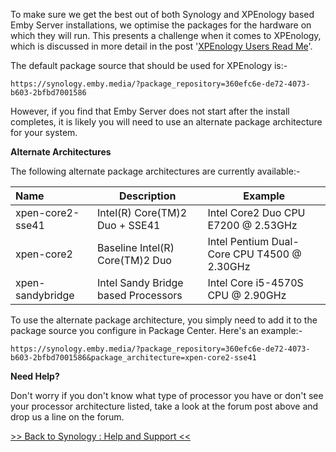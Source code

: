 To make sure we get the best out of both Synology and XPEnology based Emby Server installations, we optimise the packages for the hardware on which they will run. This presents a challenge when it comes to XPEnology, which is discussed in more detail in the post '[XPEnology Users Read Me](https://emby.media/community/index.php?/topic/40411-xpenology-users-read-me/)'.

The default package source that should be used for XPEnology is:-

    https://synology.emby.media/?package_repository=360efc6e-de72-4073-b603-2bfbd7001586

However, if you find that Emby Server does not start after the install completes, it is likely you will need to use an alternate package architecture for your system.

__Alternate Architectures__

The following alternate package architectures are currently available:-

| Name | Description | Example |
| :---- | ----------- | ------- |
| xpen-core2-sse41 | Intel(R) Core(TM)2 Duo + SSE41 | Intel Core2 Duo CPU E7200 @ 2.53GHz |
| xpen-core2 | Baseline Intel(R) Core(TM)2 Duo | Intel Pentium Dual-Core CPU T4500 @ 2.30GHz |
| xpen-sandybridge | Intel Sandy Bridge based Processors | Intel Core i5-4570S CPU @ 2.90GHz |

To use the alternate package architecture, you simply need to add it to the package source you configure in Package Center. Here's an example:-

    https://synology.emby.media/?package_repository=360efc6e-de72-4073-b603-2bfbd7001586&package_architecture=xpen-core2-sse41

__Need Help?__

Don't worry if you don't know what type of processor you have or don't see your processor architecture listed, take a look at the forum post above and drop us a line on the forum.

[>> Back to Synology : Help and Support <<](https://github.com/MediaBrowser/Wiki/wiki/Synology-:-Help-and-Support)